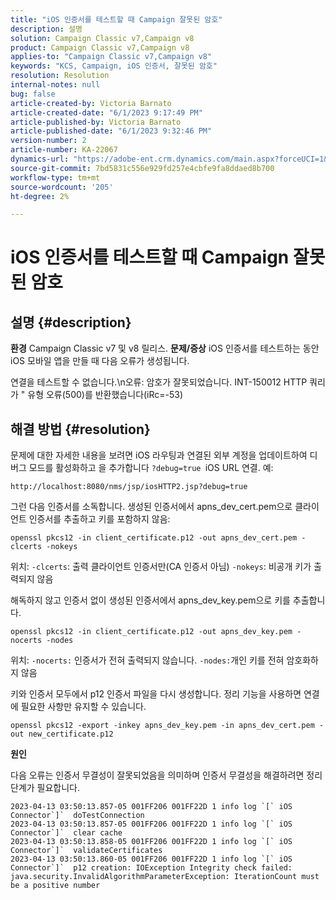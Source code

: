 ```yaml
---
title: "iOS 인증서를 테스트할 때 Campaign 잘못된 암호"
description: 설명
solution: Campaign Classic v7,Campaign v8
product: Campaign Classic v7,Campaign v8
applies-to: "Campaign Classic v7,Campaign v8"
keywords: "KCS, Campaign, iOS 인증서, 잘못된 암호"
resolution: Resolution
internal-notes: null
bug: false
article-created-by: Victoria Barnato
article-created-date: "6/1/2023 9:17:49 PM"
article-published-by: Victoria Barnato
article-published-date: "6/1/2023 9:32:46 PM"
version-number: 2
article-number: KA-22067
dynamics-url: "https://adobe-ent.crm.dynamics.com/main.aspx?forceUCI=1&pagetype=entityrecord&etn=knowledgearticle&id=8206f2c1-c100-ee11-8f6e-6045bd006149"
source-git-commit: 7bd5831c556e929fd257e4cbfe9fa8ddaed8b700
workflow-type: tm+mt
source-wordcount: '205'
ht-degree: 2%

---
```


# iOS 인증서를 테스트할 때 Campaign 잘못된 암호

## 설명 {#description}

<b>환경</b>
Campaign Classic v7 및 v8 릴리스.
<b>문제/증상</b>
iOS 인증서를 테스트하는 동안 iOS 모바일 앱을 만들 때 다음 오류가 생성됩니다.

연결을 테스트할 수 없습니다.\n오류: 암호가 잘못되었습니다. INT-150012 HTTP 쿼리가 &quot; 유형 오류(500)를 반환했습니다(iRc=-53)


## 해결 방법 {#resolution}


문제에 대한 자세한 내용을 보려면 iOS 라우팅과 연결된 외부 계정을 업데이트하여 디버그 모드를 활성화하고 을 추가합니다 `?debug=true `iOS URL 연결. 예:

`http://localhost:8080/nms/jsp/iosHTTP2.jsp?debug=true`

그런 다음 인증서를 소독합니다. 생성된 인증서에서 apns_dev_cert.pem으로 클라이언트 인증서를 추출하고 키를 포함하지 않음:

`openssl pkcs12 -in client_certificate.p12 -out apns_dev_cert.pem -clcerts -nokeys`

위치:
`-clcerts`: 출력 클라이언트 인증서만(CA 인증서 아님)
`-nokeys`: 비공개 키가 출력되지 않음

해독하지 않고 인증서 없이 생성된 인증서에서 apns_dev_key.pem으로 키를 추출합니다.

`openssl pkcs12 -in client_certificate.p12 -out apns_dev_key.pem -nocerts -nodes`

위치:
`-nocerts:` 인증서가 전혀 출력되지 않습니다.
`-nodes:`개인 키를 전혀 암호화하지 않음

키와 인증서 모두에서 p12 인증서 파일을 다시 생성합니다. 정리 기능을 사용하면 연결에 필요한 사항만 유지할 수 있습니다. 

`openssl pkcs12 -export -inkey apns_dev_key.pem -in apns_dev_cert.pem -out new_certificate.p12`

<b>원인</b>

다음 오류는 인증서 무결성이 잘못되었음을 의미하며 인증서 무결성을 해결하려면 정리 단계가 필요합니다.


```
2023-04-13 03:50:13.857-05 001FF206 001FF22D 1 info log `[` iOS Connector`]`  doTestConnection
2023-04-13 03:50:13.857-05 001FF206 001FF22D 1 info log `[` iOS Connector`]`  clear cache
2023-04-13 03:50:13.858-05 001FF206 001FF22D 1 info log `[` iOS Connector`]`  validateCertificates
2023-04-13 03:50:13.860-05 001FF206 001FF22D 1 info log `[` iOS Connector`]`  p12 creation: IOException Integrity check failed: java.security.InvalidAlgorithmParameterException: IterationCount must be a positive number
```

